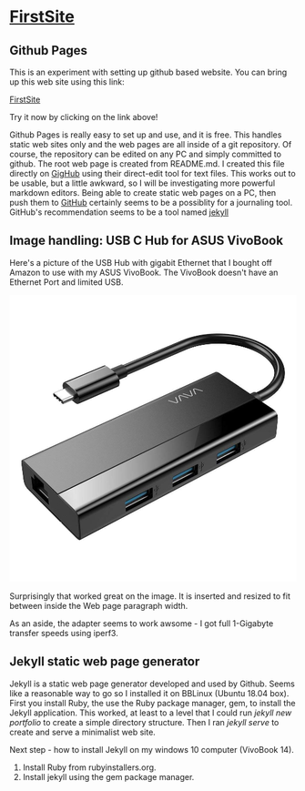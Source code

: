 # [FirstSite](https://davidhsmith.github.io/FirstSite)

## Github Pages
This is an experiment with setting up github based website.  You can bring up this web site using this link:

[FirstSite](https://davidhsmith.github.io/FirstSite)

Try it now by clicking on the link above!

Github Pages is really easy to set up and use, and it is free.  This handles static web sites only and the web pages are all inside of a git repository.  Of course, the repository can be edited on any PC and simply committed to github.  The root web page is created from README.md.  I created this file directly on [GigHub](https://GitHub.com) using their direct-edit tool for text files.  This works out to be usable, but a little awkward, so I will be investigating more powerful markdown editors.  Being able to create static web pages on a PC, then push them to [GitHub]() certainly seems to be a possiblity for a journaling tool.  GitHub's recommendation seems to be a tool named [jekyll](https://jekyllrb.com)


## Image handling: USB C Hub for ASUS VivoBook
Here's a picture of the USB Hub with gigabit Ethernet that I bought off Amazon to use with my ASUS VivoBook.  The VivoBook doesn't have an Ethernet Port and limited USB.

![](51V7EBCMMUL._SL1000_.jpg)

Surprisingly that worked great on the image.  It is inserted and resized to fit between inside the Web page paragraph width.

As an aside, the adapter seems to work awsome - I got full 1-Gigabyte transfer speeds using iperf3.


## Jekyll static web page generator
Jekyll is a static web page generator developed and used by Github.  Seems like a reasonable way to go so I installed it on BBLinux (Ubuntu 18.04 box).  First you install Ruby, the use the Ruby package manager, gem, to install the Jekyll application.  This worked, at least to a level that I could run *jekyll new portfolio* to create a simple directory structure.  Then I ran *jekyll serve* to create and serve a minimalist web site.

Next step - how to install Jekyll on my windows 10 computer (VivoBook 14).

1. Install Ruby from rubyinstallers.org.
2. Install jekyll using the gem package manager.

